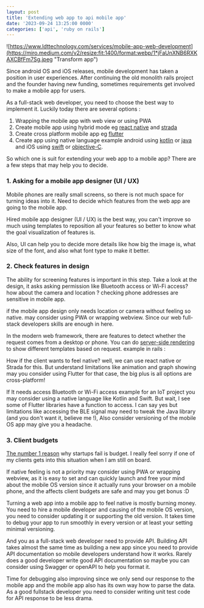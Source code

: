 ```yaml
---
layout: post
title: 'Extending web app to api mobile app'
date: '2023-09-24 13:25:00 0000'
categories: ['api', 'ruby on rails']
---
```


![https://www.ldttechnology.com/services/mobile-app-web-development](https://miro.medium.com/v2/resize:fit:1400/format:webp/1*jFaUnXNB6RXKAXCBfFm7Sg.jpeg "Transform app")

Since android OS and iOS releases, mobile development has taken a position in user experiences. After continuing the old monolith rails project and the founder having new funding, sometimes requirements get involved to make a mobile app for users.

As a full-stack web developer, you need to choose the best way to implement it. Luckily today there are several options :

1. Wrapping the mobile app with web view or using PWA
2. Create mobile app using hybrid mode eg [react native](https://reactnative.dev/) and [strada](https://strada.hotwired.dev/)
3. Create cross platform mobile app eg [flutter](https://flutter.dev/)
4. Create app using native language example android using [kotlin](https://developer.android.com/kotlin) or [java](https://developer.android.com/studio/write/java8-support?hl=id) and iOS using [swift](https://www.apple.com/id/swift/) or [objective-C](https://developer.apple.com/library/archive/documentation/Cocoa/Conceptual/ProgrammingWithObjectiveC/Introduction/Introduction.html).

So which one is suit for extending your web app to a mobile app? There are a few steps that may help you to decide.

### 1. Asking for a mobile app designer (UI / UX)
Mobile phones are really small screens, so there is not much space for turning ideas into it. Need to decide which features from the web app are going to the mobile app.

Hired mobile app designer (UI / UX) is the best way, you can't improve so much using templates to reposition all your features so better to know what the goal visualization of features is.

Also, UI can help you to decide more details like how big the image is, what size of the font, and also what font type to make it better.

### 2. Check features in design
The ability for screening features is important in this step. Take a look at the design, it asks asking permission like Bluetooth access or Wi-Fi access? how about the camera and location ? checking phone addresses are sensitive in mobile app.

if the mobile app design only needs location or camera without feeling so native. may consider using PWA or wrapping webview. Since our web full-stack developers skills are enough in here. 

In the modern web framework, there are features to detect whether the request comes from a desktop or phone. You can do [server-side rendering](https://stackoverflow.com/questions/1284169/mobile-version-of-views-for-ruby-on-rails) to show different templates based on request. example in rails :

<script src="https://gist.github.com/stereoscott/4609375.js"></script>

How if the client wants to feel native? well, we can use react native or Strada for this. But understand limitations like animation and graph showing may you consider using Flutter for that case, the big plus is all options are cross-platform!

If It needs access Bluetooth or Wi-Fi access example for an IoT project you may consider using a native language like Kotlin and Swift. But wait, I see some of Flutter libraries have a function to access. I can say yes but limitations like accessing the BLE signal may need to tweak the Java library (and you don't want it, believe me !), Also consider versioning of the mobile OS app may give you a headache.

### 3. Client budgets
[The number 1 reason](https://www.investopedia.com/articles/personal-finance/040915/how-many-startups-fail-and-why.asp#:~:text=Key%20Takeaways&text=According%20to%20business%20owners,%20reasons,the%20work,%20and%20not%20quitting.) why startups fail is budget. I really feel sorry if one of my clients gets into this situation when I am still on board.

If native feeling is not a priority may consider using PWA or wrapping webview, as it is easy to set and can quickly launch and free your mind about the mobile OS version since it actually runs your browser on a mobile phone, and the affects client budgets are safe and may you get bonus :D

Turning a web app into a mobile app to feel native is mostly burning money. You need to hire a mobile developer and causing of the mobile OS version, you need to consider updating it or supporting the old version. It takes time to debug your app to run smoothly in every version or at least your setting minimal versioning.

And you as a full-stack web developer need to provide API. Building API takes almost the same time as building a new app since you need to provide API documentation so mobile developers understand how it works. Rarely does a good developer write good API documentation so maybe you can consider using Swagger or openAPI to help you format it.

Time for debugging also improving since we only send our response to the mobile app and the mobile app also has its own way how to parse the data. As a good fullstack developer you need to consider writing unit test code for API response to be less drama.